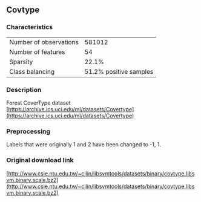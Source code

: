 ## Covtype

### Characteristics

<table>
    <tr> <td>Number of observations</td> <td>581012</td> </tr>
    <tr> <td>Number of features</td> <td>54</td> </tr>
    <tr> <td>Sparsity</td> <td>22.1%</td> </tr>
    <tr> <td>Class balancing</td> <td>51.2% positive samples</td> </tr>
</table>

### Description
Forest CoverType dataset
[https://archive.ics.uci.edu/ml/datasets/Covertype](https://archive.ics.uci.edu/ml/datasets/Covertype)

### Preprocessing
Labels that were originally 1 and 2 have been changed to -1, 1. 

### Original download link
[http://www.csie.ntu.edu.tw/~cjlin/libsvmtools/datasets/binary/covtype.libsvm.binary.scale.bz2](http://www.csie.ntu.edu.tw/~cjlin/libsvmtools/datasets/binary/covtype.libsvm.binary.scale.bz2)